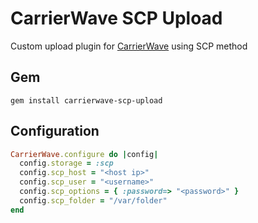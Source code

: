# CarrierWave SCP Upload

Custom upload plugin for [CarrierWave](https://github.com/jnicklas/carrierwave/) using SCP method

## Gem

    gem install carrierwave-scp-upload

## Configuration

```ruby
CarrierWave.configure do |config|
  config.storage = :scp
  config.scp_host = "<host ip>"
  config.scp_user = "<username>"
  config.scp_options = { :password=> "<password>" }
  config.scp_folder = "/var/folder"
end
```
